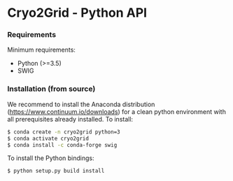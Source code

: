 # Cryo2Grid - Python API

### Requirements

Minimum requirements:
* Python (>=3.5)
* SWIG

### Installation (from source)

We recommend to install the Anaconda distribution (https://www.continuum.io/downloads) for a clean python environment with all prerequisites already installed. To install:
```bash
$ conda create -n cryo2grid python=3
$ conda activate cryo2grid
$ conda install -c conda-forge swig
```

To install the Python bindings:
```bash
$ python setup.py build install
```

